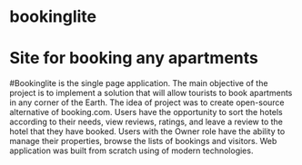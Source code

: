 # bookinglite
# Site for booking any apartments
#Bookinglite is the single page application. The main objective of the project is to implement a solution that will allow tourists to book apartments in any corner of the Earth. The idea of project was to create open-source alternative of booking.com. Users have the opportunity to sort the hotels according to their needs, view reviews, ratings, and leave a review to the hotel that they have booked. Users with the Owner role have the ability to manage their properties, browse the lists of bookings and visitors. Web application was built from scratch using of modern technologies.